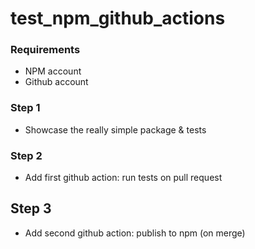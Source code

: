 # test_npm_github_actions
### Requirements
- NPM account
- Github account

### Step 1  
- Showcase the really simple package & tests

### Step 2
- Add first github action: run tests on pull request

## Step 3 
- Add second github action: publish to npm (on merge)